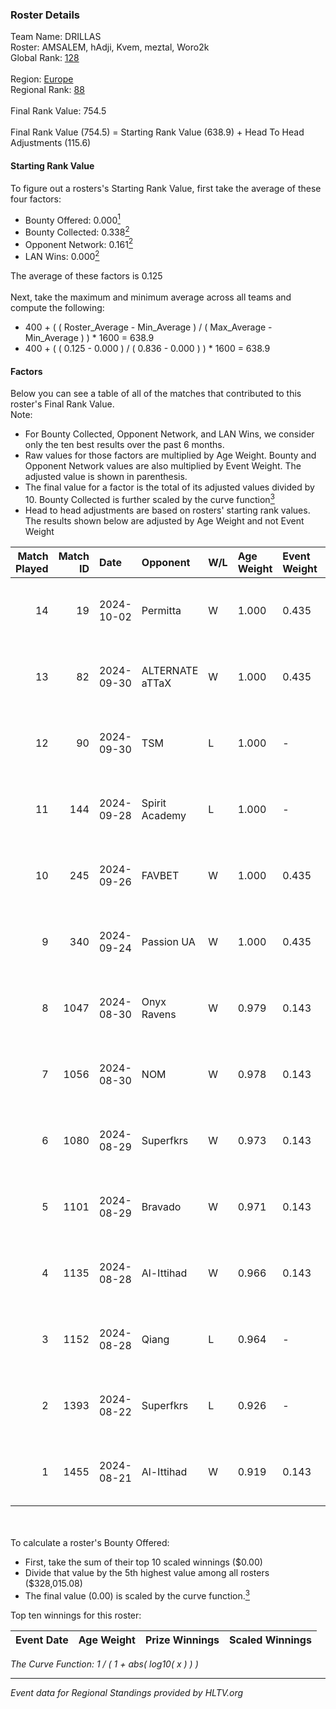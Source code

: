 ### Roster Details<br />
Team Name: DRILLAS<br />
Roster: AMSALEM, hAdji, Kvem, meztal, Woro2k<br />
Global Rank: [128](../../standings_global_2024_10_02.md)<br />
<br />
Region: [Europe]( ../../standings_europe_2024_10_02.md)<br />
Regional Rank: [88]( ../../standings_europe_2024_10_02.md)<br />
<br />
Final Rank Value:  754.5<br />
<br />
Final Rank Value (754.5) = Starting Rank Value (638.9) + Head To Head Adjustments (115.6)<br />

#### Starting Rank Value<br />
To figure out a rosters's Starting Rank Value, first take the average of these four factors:<br />
- Bounty Offered: 0.000[<sup>1</sup>](#table2)
- Bounty Collected: 0.338[<sup>2</sup>](#table1)
- Opponent Network: 0.161[<sup>2</sup>](#table1)
- LAN Wins: 0.000[<sup>2</sup>](#table1)

The average of these factors is 0.125<br />
<br />
Next, take the maximum and minimum average across all teams and compute the following:<br />
- 400 + ( ( Roster_Average - Min_Average ) / ( Max_Average - Min_Average ) ) * 1600 = 638.9
- 400 + ( ( 0.125 - 0.000 ) / ( 0.836 - 0.000 ) ) * 1600 = 638.9


#### Factors<br />
Below you can see a table of all of the matches that contributed to this roster's Final Rank Value.<br />
Note:<br />

- For Bounty Collected, Opponent Network, and LAN Wins, we consider only the ten best results over the past 6 months.
- Raw values for those factors are multiplied by Age Weight. Bounty and Opponent Network values are also multiplied by Event Weight. The adjusted value is shown in parenthesis.
- The final value for a factor is the total of its adjusted values divided by 10. Bounty Collected is further scaled by the curve function[<sup>3</sup>](#curveFunction)
- Head to head adjustments are based on rosters' starting rank values. The results shown below are adjusted by Age Weight and not Event Weight
<span id="table1"></span><br />


| Match Played | Match ID | Date       | Opponent        | W/L | Age Weight | Event Weight | Bounty Collected | Opponent Network | LAN Wins  | H2H Adj. | Roster                               |
| -: | -: | :- | :- | :- | :- | :- | :- | :- | :- | -: | :- |
|           14 |       19 | 2024-10-02 | Permitta        | W   | 1.000      | 0.435        | 0.030 (0.013)    | 0.964 (0.419)    | 0 (0.000) |    21.75 | AMSALEM, hAdji, Kvem, meztal, Woro2k |
|           13 |       82 | 2024-09-30 | ALTERNATE aTTaX | W   | 1.000      | 0.435        | 0.084 (0.037)    | 0.847 (0.368)    | 0 (0.000) |    22.27 | AMSALEM, hAdji, Kvem, meztal, Woro2k |
|           12 |       90 | 2024-09-30 | TSM             | L   | 1.000      | -            | -                | -                | -         |    -4.17 | AMSALEM, hAdji, Kvem, meztal, Woro2k |
|           11 |      144 | 2024-09-28 | Spirit Academy  | L   | 1.000      | -            | -                | -                | -         |    -6.28 | AMSALEM, hAdji, Kvem, meztal, Woro2k |
|           10 |      245 | 2024-09-26 | FAVBET          | W   | 1.000      | 0.435        | 0.011 (0.005)    | 0.751 (0.326)    | 0 (0.000) |    23.45 | AMSALEM, hAdji, Kvem, meztal, Woro2k |
|            9 |      340 | 2024-09-24 | Passion UA      | W   | 1.000      | 0.435        | 0.128 (0.056)    | 1.000 (0.435)    | 0 (0.000) |    26.17 | AMSALEM, hAdji, Kvem, meztal, Woro2k |
|            8 |     1047 | 2024-08-30 | Onyx Ravens     | W   | 0.979      | 0.143        | 0.000 (0.000)    | 0.137 (0.019)    | 0 (0.000) |     7.57 | AMSALEM, hAdji, Kvem, meztal, Woro2k |
|            7 |     1056 | 2024-08-30 | NOM             | W   | 0.978      | 0.143        | 0.000 (0.000)    | 0.114 (0.016)    | 0 (0.000) |    11.44 | AMSALEM, hAdji, Kvem, meztal, Woro2k |
|            6 |     1080 | 2024-08-29 | Superfkrs       | W   | 0.973      | 0.143        | 0.000 (0.000)    | 0.097 (0.013)    | 0 (0.000) |    10.64 | AMSALEM, hAdji, Kvem, meztal, Woro2k |
|            5 |     1101 | 2024-08-29 | Bravado         | W   | 0.971      | 0.143        | 0.000 (0.000)    | 0.063 (0.009)    | 0 (0.000) |    10.38 | AMSALEM, hAdji, Kvem, meztal, Woro2k |
|            4 |     1135 | 2024-08-28 | Al-Ittihad      | W   | 0.966      | 0.143        | 0.000 (0.000)    | 0.034 (0.005)    | 0 (0.000) |    11.96 | AMSALEM, hAdji, Kvem, meztal, Woro2k |
|            3 |     1152 | 2024-08-28 | Qiang           | L   | 0.964      | -            | -                | -                | -         |   -11.85 | AMSALEM, hAdji, Kvem, meztal, Woro2k |
|            2 |     1393 | 2024-08-22 | Superfkrs       | L   | 0.926      | -            | -                | -                | -         |   -19.10 | AMSALEM, hAdji, Kvem, meztal, Woro2k |
|            1 |     1455 | 2024-08-21 | Al-Ittihad      | W   | 0.919      | 0.143        | 0.000 (0.000)    | 0.034 (0.004)    | 0 (0.000) |    11.38 | AMSALEM, hAdji, Kvem, meztal, Woro2k |

<br />
<span id="table2"></span><br />
To calculate a roster's Bounty Offered:<br />

- First, take the sum of their top 10 scaled winnings ($0.00)
- Divide that value by the 5th highest value among all rosters ($328,015.08)
- The final value (0.00) is scaled by the curve function.[<sup>3</sup>](#curveFunction)

Top ten winnings for this roster:<br />

| Event Date | Age Weight | Prize Winnings | Scaled Winnings |
| :- | -: | :- | :- |


<span id="curveFunction"></span>_The Curve Function: 1 / ( 1 + abs( log10( x ) ) )_<br />

---
_Event data for Regional Standings provided by HLTV.org_<br />

